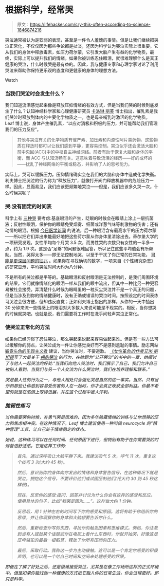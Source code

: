 # 根据科学，经常哭

> 原文：<https://lifehacker.com/cry-this-often-according-to-science-1846874216>

哭泣通常被认为是软弱的表现，甚至是一件令人羞愧的事情。但是让我们继续把哭泣正常化，不仅仅因为那些争论都是扯淡，还因为科学认为哭泣实际上很重要。它从我们的身体中释放毒素，如压力荷尔蒙，它引发大脑产生有益的化学物质，最终，实际上可以提升我们的情绪。如果你被训练忍住眼泪，就很难理解什么是真正健康的哭泣，什么时候哭是最有益的。因此，我与健康专家和心理学家讨论了利用哭泣来帮助你保持更乐观的态度和更健康的身体的理想方法。

Watch

### 当我们哭泣时会发生什么？

我们知道流泪感觉起来像是释放压抑情绪的有效方式，但是当我们哭的时候到底发生了什么？认知神经科学家和心理健康研究员 [卡洛琳·丽芙](https://drleaf.com/pages/about-dr-leaf#:~:text=Leaf-,Dr.,in%20cognitive%20and%20metacognitive%20neuropsychology.) 博士指出，催乳素是我们哭泣时释放到体内的主要化学物质之一，也是母亲哺乳时激活的化学物质。Leaf 博士说，身体产生催乳素，“以应对消极和积极的压力，并可能帮助我们管理我们的压力反应”。

> 其他与哭泣有关的化学物质有催产素、加压素和内源性阿片类药物，这些物质在释放时都可以让我们感到平静，更容易控制。哭泣似乎还会激活大脑和前中央回(ACC)中的中枢自主神经网络。前者有助于恢复大脑和身体的平衡，而 ACC 与认知流畅有关。这意味着导致流泪的经历——好的或坏的——扰乱了神经网络的平衡或稳态，并影响了人的思考能力。

实际上，哭可以缓解压力。压抑情绪确实会在我们的大脑和身体中造成化学失衡。利夫博士把哭泣的行为称为“释放压力”，就像打开阀门释放机器中的危险压力一样。因此，显而易见，我们应该更频繁地哭泣——但是，我们应该多久哭一次，什么时候哭呢？

### 哭:没有固定的时间表

科学上有 [三种哭](https://www.medicalnewstoday.com/articles/319631#why-do-people-cry) 要考虑:基底眼泪的产生，眨眼的时候会在眼睛上涂上一层抗菌液；反射性眼泪，保护你的眼睛免受烟雾、细菌或洋葱气味等刺激物的伤害；还有动情的眼泪。根据 [今日医学新闻](https://www.medicalnewstoday.com/articles/319631#why-do-people-cry) 的说法，后一种眼泪含有最高水平的压力荷尔蒙——所以把它们弄出来能最好地把这些荷尔蒙从你身体里清除出去。蒂尔堡大学的一项研究发现，女性平均每个月哭 3.5 次，而男性哭的次数只有女性的一半多一点，约为 1.9 次。这是否“足够”的问题很难回答，所以记住这些平均值会有所帮助。当然，哭得太多——即无法控制地哭，以至于干扰了你正常的日常功能， [可能是更深层问题的征兆](https://www.scmp.com/lifestyle/health-wellness/article/2153381/why-crying-good-your-health-too-much-could-be-sign-deeper) 。如果你在寻找确切的数字，一项来自《个性研究杂志》的研究显示，平均哭泣时间大约为八分钟。

不是所有的哭泣都是平等的。基础眼泪和反射眼泪是无法控制的，是我们周围环境的结果。它们就像情绪化的眼泪一样从我们的眼中流出，但其中一种比另一种更容易被社会接受。弄清楚什么时候为眼睛里的一粒灰尘哭泣并不是一个真正的问题，但是当涉及到你的情绪健康时，没有正确或错误的哭泣时间。按照设定的时间表练习哭泣会很方便，但却违反直觉；正如利夫博士指出的那样，从你的一天中抽出 30 分钟来流一些情感上的眼泪对大多数人来说可能是不现实的。相反，当你想哭的时候就哭吧。也就是说，我们需要将工作时在洗手间轻声哭泣正常化。

### 使哭泣正常化的方法

如果你已经习惯了忍住哭泣，那么哭起来说起来容易做起来难。但是有一些方法可以缓解你的弱点，让哭泣成为一件让你感觉良好而不是感到羞耻的事情。励志网站 [崭露头角的乐观主义者](https://buddingoptimist.com/how-to-have-a-good-cry/) 建议，当你哭泣时，不要道歉。 [《女性革命*的作者艾米·斯坦顿*](https://minutes.co/author/amy-stanton/#:~:text=Amy%20Stanton%20is%20the%20founder,of%20%22The%20Feminine%20Revolution.%22)*写了大量关于 [拥抱哭泣](https://amykstanton.medium.com/heres-what-i-learned-from-crying-during-a-performance-review-ce87ff079c1e) 的行为，在她题为“公开哭泣”的书中的一章，她探讨了与他人一起哭泣的好处:“当我们向他人哭泣时，我们展示了自己，我们允许自己被别人看到。当我们与另一个人交流为什么哭泣时，我们在培养理解和联系。”*

*哭是最人性的行为之一，与他人相处只会强化哭是自然的这一事实。当然，只有当你和那些让你感到容易受伤害的人在一起时，你才会真正收获全部利益。你最不希望的就是在感情上取得进展，并在这个过程中被人评判。*

### *脆弱性练习*

*当你需要哭的时候，有勇气哭是很难的，因为多年隐藏情绪的训练与让你想哭的压力和焦虑相冲突。在这种情况下，Leaf 博士建议使用一种叫做 neurocycle 的“精神管理”工具，让自己处于情绪稳定的状态。*

*她说，这种练习可以在任何时间、任何原因下进行，但特别有助于在你需要哭的时候营造舒适感。它是这样工作的:*

> *首先，通过深呼吸让大脑平静下来。我建议吸气 5 次，呼气 11 次，重复这个技巧 3 次(大约 45 秒)。*
> 
> *然后，意识到你的身体向你发出的情绪和身体警告信号，在这种情况下就是哭泣。拥抱这个信号，不要评价他们或试图压制他们(花大约 30 到 45 秒这样做)。*
> 
> *现在，反思你的感受:提问、回答并讨论为什么你会有这样的感受和反应。使用具体的句子，比如“我哭是因为……”。这样做大约 1 分钟。*
> 
> *反思后，用 1 分钟左右的时间写下你的感受和原因。这将有助于你组织你的思维，并让你洞察你的身体和大脑想要告诉你什么。*
> 
> *然后，重新检查你写的东西，寻找你的触发因素和思维模式。例如，你注意到当有人提起某个话题或你在电视上看什么东西时，你就开始哭，好像这是压垮骆驼的最后一根稻草，释放了你所有压抑的压力。*
> 
> *最后，采取行动。我称这一步为主动接触。这可以是一个肯定你感受的积极声明，也可以是一个给自己时间和空间来处理感受的界限。*

*即使在了解了好处之后，还是很难接受哭泣，尤其是在像工作场所这样的正式环境中。但是如果你能找到一种健康的方式把它融入你的日常生活，你会过得更好。那只是科学。*